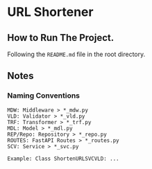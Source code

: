 # URL Shortener

## How to Run The Project.

Following the `README.md` file in the root directory.

## Notes

### Naming Conventions

```text
MDW: Middleware > *_mdw.py
VLD: Validator > *_vld.py
TRF: Transformer > *_trf.py
MDL: Model > *_mdl.py
REP/Repo: Repository > *_repo.py
ROUTES: FastAPI Routes > *_routes.py
SCV: Service > *_svc.py

Example: Class ShortenURLSVCVLD: ...
```
